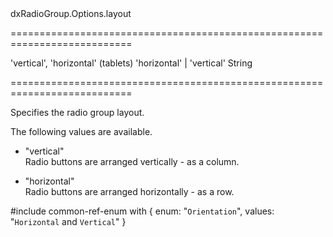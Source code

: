<!--id-->dxRadioGroup.Options.layout<!--/id-->
===========================================================================
<!--default-->'vertical', 'horizontal' (tablets)<!--/default-->
<!--acceptValues-->'horizontal' | 'vertical'<!--/acceptValues-->
<!--type-->String<!--/type-->
===========================================================================

<!--shortDescription-->
Specifies the radio group layout.
<!--/shortDescription-->

<!--fullDescription-->
The following values are available.

- "vertical"  
    Radio buttons are arranged vertically - as a column.

- "horizontal"  
    Radio buttons are arranged horizontally - as a row.

#include common-ref-enum with {
    enum: "`Orientation`",
    values: "`Horizontal` and `Vertical`"
}
<!--/fullDescription-->